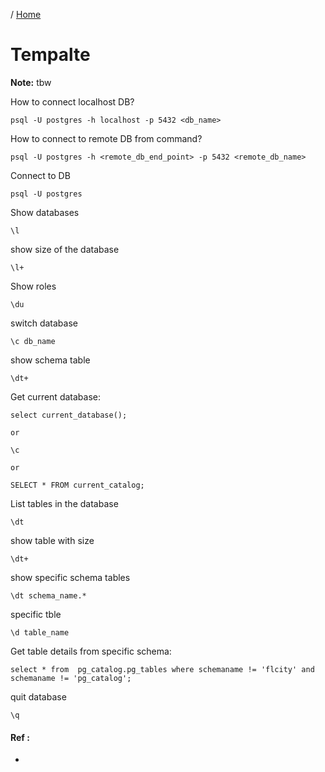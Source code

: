 / [Home](index.md)

# Tempalte

**Note:** tbw



How to connect localhost DB?
```
psql -U postgres -h localhost -p 5432 <db_name>
```


How to connect to remote DB from command?
```
psql -U postgres -h <remote_db_end_point> -p 5432 <remote_db_name>
```



Connect to DB
```
psql -U postgres
```


Show databases
```
\l
```



show size of the database
```
\l+
```



Show roles
```
\du
```



switch database
```
\c db_name
```



show schema table
```
\dt+
```



Get current database:
```
select current_database();

or 

\c

or

SELECT * FROM current_catalog;
```





List tables in the database
```
\dt
```



show table with size
```
\dt+
```



show specific schema tables
```
\dt schema_name.* 
```


specific tble
```
\d table_name
```


Get table details from specific schema:
```
select * from  pg_catalog.pg_tables where schemaname != 'flcity' and schemaname != 'pg_catalog';
```



quit database
```
\q
```

#### Ref :

  * []()
